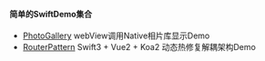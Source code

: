 #### 简单的SwiftDemo集合

- [PhotoGallery](http://coderzsq.github.io/2017/01/11/Native%E7%9B%B8%E7%89%87%E5%BA%93%E4%B8%8EJS%E8%BF%9B%E8%A1%8C%E7%AE%80%E5%8D%95%E4%BA%A4%E4%BA%92/) webView调用Native相片库显示Demo
- [RouterPattern](http://coderzsq.github.io/2017/04/10/%E6%B5%85%E8%B0%88%E7%83%AD%E4%BF%AE%E5%A4%8D%E6%9E%B6%E6%9E%84%20%E4%BB%8EMVC%E8%AF%B4%E8%B5%B7/) Swift3 + Vue2 + Koa2 动态热修复解耦架构Demo
